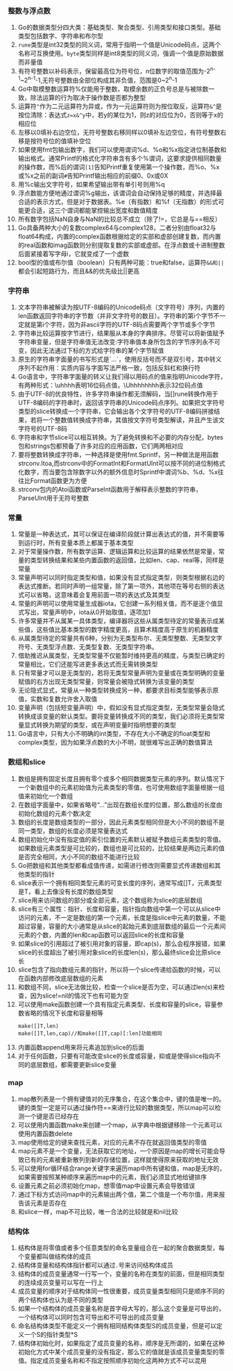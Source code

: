### 整数与浮点数
1. Go的数据类型分四大类：基础类型、聚合类型、引用类型和接口类型。基础类型包括数字、字符串和布尔型
2. `rune`类型是int32类型的同义词，常用于指明一个值是Unicode码点，这两个名称可互换使用。`byte`类型同样是int8类型的同义词，强调一个值是原始数据而非量值
3. 有符号整数以补码表示，保留最高位为符号位，n位数字的取值范围为-2<sup>n-1</sup>~2<sup>n-1</sup>-1,无符号整数由全部位构成其非负值，范围是0~2<sup>n</sup>-1
4. Go中取模整数运算符%仅能用于整数，取模余数的正负号总是与被除数一致，除法运算的行为取决于操作数是否都为整型
5. 运算符`^`作为二元运算符为异或，作为一元运算符则为按位取反，运算符`&^`是按位清除：表达式`z=x&^y`中，若y的某位为1，则z的对应位为0，否则等于x的相应位
6. 左移以0填补右边空位，无符号整数右移同样以0填补左边空位，有符号整数右移是按符号位的值填补空位
7. 如果使用fmt包输出数字，我们可以使用谓词%d、%o和%x指定进位制基数和输出格式。通常Printf的格式化字符串含有多个%谓词，这要求提供相同数量的操作数，而%后的谓词`[1]`告知Printf重复使用第一个操作数，而%o、%x或%x之前的副词`#`告知Printf输出相应的前缀0、0x或0X
8. 用%c输出文字符号，如果希望输出带有单引号则用%q
9. 浮点数能方便地通过谓词%g输出，该谓词会自动保持足够的精度，并选择最合适的表示方式，但是对于数据表。%e（有指数）和%f（无指数）的形式可能更合适，这三个谓词都能掌控输出宽度和数值精度
10. 所有数字包括NaN自身与NaN的比较总不成立（除了!=，它总是与==相反）
11. Go具备两种大小的复数complex64与complex128，二者分别由float32与float64构成，内置的complex函数根据给定的实部和虚部创建复数，而内置的real函数和imag函数则分别提取复数的实部或虚部。在浮点数或十进制整数后面紧接着写字母i，它就变成了一个虚数
12. bool型的值或布尔值（boolean）只有两种可能：true和false，运算符`&&和||`都会引起短路行为，而且&&的优先级比||更高

### 字符串
1. 文本字符串被解读为按UTF-8编码的Unicode码点（文字符号）序列，内置的len函数返回字符串的字节数（并非文字符号的数目）。字符串的第i个字节不一定就是第i个字符，因为非ascii字符的UTF-8码点需要两个字节或多个字节
2. 字符串比较运算按字节进行，结果服从本身的字典排序。尽管可以将新值赋予字符串变量，但是字符串值无法改变:字符串值本身所包含的字节序列永不可变，因此无法通过下标的方式给字符串的某个字节赋值
3. 原生的字符串字面量的书写形式是\`...\`，使用反括号而不是双引号，其中转义序列不起作用：实质内容与字面写法严格一致，包括反斜杠和换行符
4. Go语言中，字符串字面量的转义让我们得以用码点的值来指明Unicode字符，有两种形式：\\uhhhh表明16位码点值，\\Uhhhhhhhh表示32位码点值
5. 由于UTF-8的优良特性，许多字符串操作都无须解码，当[]rune转换作用于UTF-8编码的字符串时，返回该字符串的Unicode码点序列。如果把文字符号类型的slice转换成一个字符串，它会输出各个文字符号的UTF-8编码拼接结果，若将一个整数值转换成字符串，其值按文字符号类型解读，并且产生该文字符号的UTF-8码
6. 字符串和字节slice可以相互转换。为了避免转换和不必要的内存分配，bytes包和strings包都预备了许多对应的应用函数，它们两两相对应
7. 要将整数转换成字符串，一种选择是使用fmt.Sprintf，另一种做法是用函数strconv.Itoa,而strconv中的FormatInt和FormatUInt可以按不同的进位制格式化数字，而当要包含除数字以外的额外信息时Sprintf中谓词%b、%d、%x往往比Format函数更为方便
8. strconv包内的Atoi函数或ParseInt函数用于解释表示整数的字符串，ParseUInt用于无符号整数

### 常量
1. 常量是一种表达式，其可以保证在编译阶段就计算出表达式的值，并不需要等到运行时，所有变量本质上都属于基本类型
2. 对于常量操作数，所有数学运算、逻辑运算和比较运算的结果依然是常量，常量的类型转换结果和某些内置函数的返回值，比如len、cap、real等，同样是常量
3. 常量声明可以同时指定类型和值，如果没有显式指定类型，则类型根据右边的表达式推断。若同时声明一组常量，除了第一项外，其他项在等号右侧的表达式可以省略，这意味着会复用前面一项的表达式及其类型
4. 常量的声明可以使用常量生成器iota，它创建一系列相关值，而不是逐个值显式写出，常量声明中，iota从0开始取值，逐项加1
5. 许多常量并不从属某一具体类型，编译器将这些从属类型待定的常量表示成某些值，这些值比基本类型的数字精度更高，且算术精度高于原生的机器精度
6. 从属类型待定的常量共有6种，分别为无类型布尔、无类型整数、无类型文字符号、无类型浮点数、无类型复数、无类型字符串。
7. 借助推迟从属类型，无类型常量不仅能暂时维持更高的精度，与类型已确定的常量相比，它们还能写进更多表达式而无需转换类型
8. 只有常量才可以是无类型的，若将无类型常量声明为变量或在类型明确的变量赋值的右方出现无类型常量，则常量会被隐式转换为该变量的类型
9. 无论隐式显式，常量从一种类型转换成另一种，都要求目标类型能够表示原值，实数和复数允许舍入取值
10. 变量声明（包括短变量声明）中，假如没有显式指定类型，无类型常量会隐式转换成该变量的默认类型。要将变量转换成不同的类型，我们必须将无类型常量显式转换为期望的类型，或在声明变量时指明想要的类型
11. Go语言中，只有大小不明确的int类型，不存在大小不确定的float类型和complex类型，因为如果浮点数的大小不明，就很难写出正确的数值算法

### 数组和slice
1. 数组是拥有固定长度且拥有零个或多个相同数据类型元素的序列。默认情况下一个新数组中的元素初始值为元素类型的零值，也可使用数组字面量根据一组值来初始化一个数组
2. 在数组字面量中，如果省略号“...”出现在数组长度的位置，那么数组的长度由初始化数组的元素个数决定
3. 数组的长度是数组类型的一部分，因此元素类型相同但是大小不同的数组不是同一类型，数组的长度必须是常量表达式
4. 数组初始化中没有指定值的索引位置的元素默认被赋予数组元素类型的零值。如果数组元素类型是可比较的，数组也是可比较的，比较结果是两边元素的值是否完全相同，大小不同的数组不能进行比较
5. Go把数组和其他类型都看成值传递，如需进行修改则需要显式传递数组和其他类型的指针
6. slice表示一个拥有相同类型元素的可变长度的序列，通常写成[]T，元素类型是T，看上去像没有长度的数组类型
7. slice用来访问数组的部分或全部元素，这个数组称为slice的底层数组
8. slice有三个属性：指针、长度和容量，指针指向数组中第一个可以从slice中访问的元素，不一定是数组的第一个元素，长度是指slice中元素的数量，不能超过容量，容量的大小通常是从slice的起始元素到底层数组的最后一个元素间元素的个数，内置的len和cap函数可以返回slice的长度和容量
9. 如果slice的引用超过了被引用对象的容量，即cap(s)，那么会程序报错，如果slice的长度超出了被引用对象slice的长度len(s)，那么最终slice会比原slice长
10. slice包含了指向数组元素的指针，所以将一个slice传递给函数的时候，可以在函数内部修改底层数组的元素
11. 和数组不同，slice无法做比较，检查一个slice是否为空，可以通过len(s)来检查，因为slice!=nil的情况下也有可能为空
12. 可以使用make函数创建一个具有指定元素类型、长度和容量的slice，容量参数省略的情况下长度和容量相等
    ```
    make([]T,len)
    make([]T,len,cap)//和make([]T,cap)[:len]功能相同
    ```
13. 内置函数append用来将元素追加到slice的后面
14. 对于任何函数，只要有可能改变slice的长度或容量，抑或是使得slice指向不同的底层数组，都需要更新slice变量

### map
1. map散列表是一个拥有键值对的无序集合，在这个集合中，键的值是唯一的。键的类型一定是可以通过操作符==来进行比较的数据类型，所以map可以检测一个键是否已经存在
2. 可以使用内置函数make来创建一个map，从字典中根据键移除一个元素可以使用内置函数delete
3. map使用给定的键来查找元素，对应的元素不存在就返回值类型的零值
4. map元素不是一个变量，无法获取它的地址，一个原因是map的增长可能会导致已有的元素被重新散列到新的存储位置，这样就使得原来获取的地址无效
5. 可以使用for循环结合range关键字来遍历map中所有键和值，map是无序的，如果需要按照某种顺序来遍历map中的元素，我们必须显式地给键排序
6. 设置元素之前必须初始化map，想零值map中设置元素会导致错误
7. 通过下标方式访问map中的元素输出两个值，第二个值是一个布尔值，用来报告该元素是否存在
8. 和slice一样，map不可比较，唯一合法的比较就是和nil比较

### 结构体
1. 结构体是将零值或者多个任意类型的命名变量组合在一起的聚合数据类型，每个变量都叫做结构体的成员
2. 结构体变量和结构体指针都可以通过`.`号来访问结构体成员
3. 结构体的成员变量通常一行写一个，变量的名称在类型的前面，但是相同类型的连续成员变量可以写在一行上
4. 成员变量的顺序对于结构体同一性很重要，成员变量类型相同只是顺序不同的两个结构体也认为是不同的类型
5. 如果一个结构体的成员变量名称是首字母大写的，那么这个变量是可导出的，一个结构体可以同时包含可导出和不可导出的成员变量
6. 命名结构体类型不能定义一个拥有相同结构体类型S的成员变量，但是可以定义一个S的指针类型*S
7. 结构体初始化时，如果指定了成员变量的名称，顺序是无所谓的，如果在这种初始化方式中某个成员变量的没有指定，那么它的值就是该成员变量类型的零值。指定成员变量名称和不指定按照顺序初始化这两种方式不可以混用